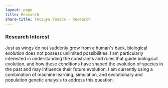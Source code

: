```yaml
---
layout: page
title: Research
share-title: Tetsuya Yamada - Research
---
```


### Research Interest
Just as wings do not suddenly grow from a human's back, biological evolution does not possess unlimited possibilities. 
I am particularly interested in understanding the constraints and rules that guide biological evolution, and how these conditions have shaped the evolution of species in the past and may influence their future evolution. 
I am currently using a combination of machine learning, simulation, and evolutionary and population genetic analysis to address this question.
